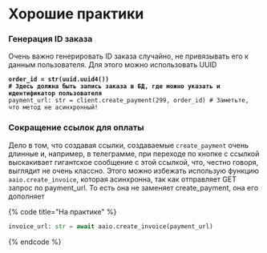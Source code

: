 # Хорошие практики

### Генерация ID заказа

Очень важно генерировать ID заказа случайно, не привязывать его к данным пользователя. Для этого можно использовать UUID

<pre class="language-python" data-title="На практике" data-line-numbers data-full-width="false"><code class="lang-python"><strong>order_id = str(uuid.uuid4())
</strong><strong># Здесь должна быть запись заказа в БД, где можно указать и идентификатор пользователя
</strong>payment_url: str = client.create_payment(299, order_id) # Заметьте, что метод не асинхронный!
</code></pre>

### Сокращение ссылок для оплаты

Дело в том, что создавая ссылки, создаваемые `create_payment` очень длинные и, например, в телеграмме, при переходе по кнопке с ссылкой выскакивает гигантское сообщение с этой ссылкой, что, честно говоря, выглядит не очень классно. Этого можно избежать использую функцию `aaio.create_invoice`, которая асинхронна, так как отправляет GET запрос по payment\_url. То есть она не заменяет create\_payment, она его дополняет

{% code title="На практике" %}
```python
invoice_url: str = await aaio.create_invoice(payment_url)
```
{% endcode %}
